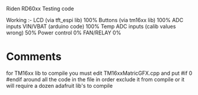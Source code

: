 Riden RD60xx Testing code


Working :-
LCD     (via tft_espi lib)              100%
Buttons (via tm16xx lib)                100%
ADC inputs VIN/VBAT (arduino code)      100%
Temp ADC inputs (calib values wrong)     50%
Power control                           0%
FAN/RELAY                               0%






Comments
=================
for TM16xx lib to compile you must edit TM16xxMatricGFX.cpp and put 
#if 0
#endif 
around all the code in the file in order exclude it from compile or it will require a dozen adafruit lib's to compile











